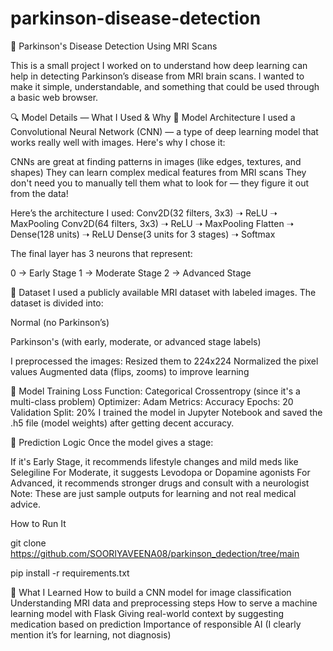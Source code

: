 # parkinson-disease-detection
🧠 Parkinson's Disease Detection Using MRI Scans

This is a small project I worked on to understand how deep learning can help in detecting Parkinson’s disease from MRI brain scans. I wanted to make it simple, understandable, and something that could be used through a basic web browser.

🔍 Model Details — What I Used & Why 🔧 Model Architecture I used a Convolutional Neural Network (CNN) — a type of deep learning model that works really well with images. Here's why I chose it:

CNNs are great at finding patterns in images (like edges, textures, and shapes) They can learn complex medical features from MRI scans They don't need you to manually tell them what to look for — they figure it out from the data!

Here’s the architecture I used: Conv2D(32 filters, 3x3) ➝ ReLU ➝ MaxPooling
Conv2D(64 filters, 3x3) ➝ ReLU ➝ MaxPooling
Flatten ➝ Dense(128 units) ➝ ReLU
Dense(3 units for 3 stages) ➝ Softmax

The final layer has 3 neurons that represent:

0 → Early Stage 1 → Moderate Stage 2 → Advanced Stage

📁 Dataset I used a publicly available MRI dataset with labeled images. The dataset is divided into:

Normal (no Parkinson’s)

Parkinson's (with early, moderate, or advanced stage labels)

I preprocessed the images: Resized them to 224x224 Normalized the pixel values Augmented data (flips, zooms) to improve learning

🎯 Model Training Loss Function: Categorical Crossentropy (since it's a multi-class problem) Optimizer: Adam Metrics: Accuracy Epochs: 20 Validation Split: 20% I trained the model in Jupyter Notebook and saved the .h5 file (model weights) after getting decent accuracy.

🧠 Prediction Logic Once the model gives a stage:

If it's Early Stage, it recommends lifestyle changes and mild meds like Selegiline For Moderate, it suggests Levodopa or Dopamine agonists For Advanced, it recommends stronger drugs and consult with a neurologist Note: These are just sample outputs for learning and not real medical advice.

How to Run It

git clone https://github.com/SOORIYAVEENA08/parkinson_dedection/tree/main

pip install -r requirements.txt

🌱 What I Learned How to build a CNN model for image classification Understanding MRI data and preprocessing steps How to serve a machine learning model with Flask Giving real-world context by suggesting medication based on prediction Importance of responsible AI (I clearly mention it’s for learning, not diagnosis)

